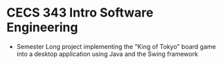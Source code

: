 # CECS 343 Intro Software Engineering
- Semester Long project implementing the "King of Tokyo" board game into a desktop application using Java and the Swing framework
